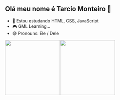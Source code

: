 ## Olá meu nome é Tarcio Monteiro 👋

- 🌱 Estou estudando HTML, CSS, JavaScript
- 🎮 GML Learning...
- 😄 Pronouns: Ele / Dele

<div>
  <a href="https://github.com/tacomonteiro">
  <img height="180em" src="https://github-readme-stats.vercel.app/api?username=tacomonteiro&show_icons=true&theme=dracula&incluid_all_commits=true&count_private=true"/><img height="180em" src="https://github-readme-stats.vercel.app/api/top-langs/?username=tacomonteiro&layout=compact&langs_count=16&theme=dracula"/>
</div>

